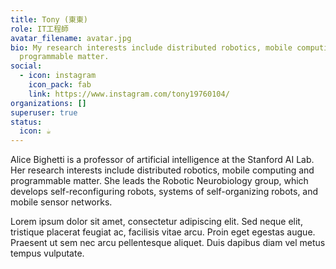 ```yaml
---
title: Tony (東東)
role: IT工程師
avatar_filename: avatar.jpg
bio: My research interests include distributed robotics, mobile computing and
  programmable matter.
social:
  - icon: instagram
    icon_pack: fab
    link: https://www.instagram.com/tony19760104/
organizations: []
superuser: true
status:
  icon: ☕️
---
```


Alice Bighetti is a professor of artificial intelligence at the Stanford AI Lab. Her research interests include distributed robotics, mobile computing and programmable matter. She leads the Robotic Neurobiology group, which develops self-reconfiguring robots, systems of self-organizing robots, and mobile sensor networks.

Lorem ipsum dolor sit amet, consectetur adipiscing elit. Sed neque elit, tristique placerat feugiat ac, facilisis vitae arcu. Proin eget egestas augue. Praesent ut sem nec arcu pellentesque aliquet. Duis dapibus diam vel metus tempus vulputate.
